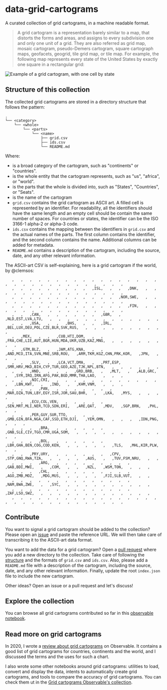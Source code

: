 # data-grid-cartograms

A curated collection of grid cartograms, in a machine readable format.

> A grid cartogram is a representation barely similar to a map, that distorts the forms and areas, and assigns to every subdivision one and only one unit of a grid. They are also referred as grid map, mosaic cartogram, pseudo-Demers cartogram, square cartograph maps, geofacets, geogrid, tile grid map, or tile map. For example, the following map represents every state of the United States by exactly one square in a rectangular grid:

![Example of a grid cartogram, with one cell by state](./cartogram_us_example.png)

## Structure of this collection

The collected grid cartograms are stored in a directory structure that follows the pattern:

```
.
└── <category>
    └── <whole>
        └── <parts>
            └── <name>
                ├── grid.csv
                ├── ids.csv
                └── README.md
```

Where:

- <category> is a broad category of the cartogram, such as "continents" or "countries".
- <whole> is the whole entity that the cartogram represents, such as "us", "africa", or "world".
- <parts> is the parts that the whole is divided into, such as "States", "Countries", or "Seats".
- <name> is the name of the cartogram
- `grid.csv` contains the grid cartogram as ASCII art. A filled cell is represented by an identifier. For readability, all the identifiers should have the same length and an empty cell should be contain the same number of spaces. For countries or states, the identifier can be the ISO 3166-1 alpha-2 or alpha-3 code.
- `ids.csv` contains the mapping between the identifiers in `grid.csv` and the actual names of the parts. The first column contains the identifier, and the second column contains the name. Additional columns can be added for metadata.
- `README.md` contains a description of the cartogram, including the source, date, and any other relevant information.

The ASCII-art CSV is self-explaining, here is a grid cartogram if the world, by @clemsos:

```csv
   ,   ,   ,   ,   ,   ,   ,   ,   ,   ,   ,   ,   ,   ,   ,   ,   ,   ,   ,   ,   ,   ,   ,   ,   ,   ,   ,   ,   ,   ,   ,   
   ,   ,   ,   ,   ,   ,   ,   ,   ,   ,ISL,   ,   ,   ,DNK,   ,   ,   ,   ,   ,   ,   ,   ,   ,   ,   ,   ,   ,   ,   ,   ,   
   ,   ,   ,   ,   ,   ,   ,   ,   ,   ,   ,   ,   ,NOR,SWE,   ,   ,   ,   ,   ,   ,   ,   ,   ,   ,   ,   ,   ,   ,   ,   ,   
   ,   ,   ,   ,   ,   ,   ,   ,   ,   ,   ,   ,   ,   ,FIN,   ,   ,   ,   ,   ,   ,   ,   ,   ,   ,   ,   ,   ,   ,   ,   ,   
   ,   ,   ,CAN,   ,   ,   ,   ,   ,   ,   ,GBR,   ,   ,NLD,EST,LVA,LTU,   ,   ,   ,   ,   ,   ,   ,   ,   ,   ,   ,   ,   ,   
   ,   ,   ,USA,   ,   ,   ,BHS,   ,   ,   ,IRL,   ,BEL,LUX,DEU,POL,CZE,BLR,SVK,RUS,   ,   ,   ,   ,   ,   ,   ,   ,   ,   ,   
   ,   ,MEX,   ,   ,   ,CUB,HTI,DOM,   ,   ,   ,FRA,CHE,LIE,AUT,BGR,HUN,MDA,UKR,UZB,KAZ,MNG,   ,   ,   ,   ,   ,   ,   ,   ,   
   ,   ,GTM,BLZ,   ,   ,JAM,ATG,KNA,   ,   ,   ,AND,MCO,ITA,SVN,MNE,SRB,ROU,   ,ARM,TKM,KGZ,CHN,PRK,KOR,   ,JPN,   ,   ,   ,   
   ,   ,   ,SLV,   ,   ,LCA,VCT,DMA,   ,   ,PRT,ESP,   ,SMR,HRV,MKD,BIH,CYP,TUR,GEO,AZE,TJK,NPL,BTN,   ,   ,   ,   ,   ,   ,   
   ,   ,   ,HND,   ,   ,   ,   ,GRD,BRB,   ,   ,MLT,   ,   ,ALB,GRC,   ,   ,SYR,IRQ,IRN,AFG,PAK,BGD,MMR,THA,LAO,   ,   ,   ,   
   ,   ,   ,NIC,CRI,   ,   ,   ,   ,   ,   ,   ,   ,   ,   ,   ,   ,   ,   ,LBN,KWT,   ,   ,IND,   ,   ,KHM,VNM,   ,   ,   ,   
   ,   ,   ,   ,PAN,   ,   ,   ,   ,   ,   ,   ,   ,MAR,DZA,TUN,LBY,EGY,ISR,JOR,SAU,BHR,   ,   ,LKA,   ,MYS,   ,   ,   ,   ,   
   ,   ,   ,ECU,COL,VEN,   ,   ,   ,   ,   ,   ,SEN,MRT,MLI,NER,TCD,SDN,ERI,   ,ARE,QAT,   ,MDV,   ,SGP,BRN,   ,PHL,   ,   ,   
   ,   ,   ,PER,GUY,SUR,TTO,   ,   ,   ,   ,GMB,GIN,BFA,NGA,CAF,SSD,ETH,DJI,   ,YEM,OMN,   ,   ,   ,   ,IDN,PNG,   ,   ,   ,   
   ,   ,   ,   ,BRA,   ,   ,   ,   ,   ,   ,   ,GNB,SLE,CIV,TGO,CMR,UGA,SOM,   ,   ,   ,   ,   ,   ,   ,   ,   ,   ,   ,   ,   
   ,   ,   ,   ,BOL,   ,   ,   ,   ,   ,   ,   ,LBR,GHA,BEN,COG,COD,KEN,   ,   ,   ,   ,   ,   ,TLS,   ,MHL,KIR,PLW,   ,   ,   
   ,   ,   ,PRY,URY,   ,   ,   ,   ,   ,   ,   ,CPV,   ,STP,GNQ,RWA,TZA,   ,   ,   ,   ,   ,AUS,   ,   ,TUV,FSM,NRU,   ,   ,   
   ,   ,   ,   ,ARG,   ,   ,   ,   ,   ,   ,   ,   ,   ,   ,GAB,BDI,MWI,   ,   ,COM,   ,   ,   ,NZL,   ,WSM,TON,   ,   ,   ,   
   ,   ,   ,   ,CHL,   ,   ,   ,   ,   ,   ,   ,   ,   ,   ,AGO,ZMB,MOZ,   ,MDG,MUS,   ,   ,   ,   ,   ,FJI,SLB,VUT,   ,   ,   
   ,   ,   ,   ,   ,   ,   ,   ,   ,   ,   ,   ,   ,   ,   ,NAM,BWA,ZWE,   ,   ,SYC,   ,   ,   ,   ,   ,   ,   ,   ,   ,   ,   
   ,   ,   ,   ,   ,   ,   ,   ,   ,   ,   ,   ,   ,   ,   ,ZAF,LSO,SWZ,   ,   ,   ,   ,   ,   ,   ,   ,   ,   ,   ,   ,   ,   
   ,   ,   ,   ,   ,   ,   ,   ,   ,   ,   ,   ,   ,   ,   ,   ,   ,   ,   ,   ,   ,   ,   ,   ,   ,   ,   ,   ,   ,   ,   ,   
```

## Contribute

You want to signal a grid cartogram should be added to the collection? Please open an [issue](https://github.com/severo/data-grid-cartograms/issues/new?template=propose-a-new-grid-cartogram.md) and paste the reference URL. We will then take care of transcribing it to the ASCII-art data format.

You want to add the data for a grid cartogram? Open a [pull request](https://github.com/severo/data-grid-cartograms/pulls) where you add a new directory to the collection. Take care of following the [structure](#structure-of-this-collection) and the formats of `grid.csv` and `ids.csv`. Also, please add a `README.md` file with a description of the cartogram, including the source, date, and any other relevant information. Finally, update the root `index.json` file to include the new cartogram.

Other ideas? Open an issue or a pull request and let's discuss!

## Explore the collection

You can browse all grid cartograms contributed so far in this [observable notebook](https://observablehq.com/@mauforonda/grid-cartogram-collection).

## Read more on grid cartograms

In 2020, I wrote a [review about grid cartograms](https://observablehq.com/@severo/grid-cartograms) on Observable. It contains a good list of grid cartograms for countries, continents and the world, and I discussed the terms and the uses for such a chart.

I also wrote some other notebooks around grid cartograms: utilities to load, convert and display the data, intents to automatically create grid cartograms, and tools to compare the accuracy of grid cartograms. You can check them ut in the [Grid cartograms Observable's collection](https://observablehq.com/collection/@severo/grid-maps).

